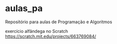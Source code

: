 # aulas_pa
Repositório para aulas de Programação e Algoritmos

exercício alfândega no Scratch
https://scratch.mit.edu/projects/663769084/

